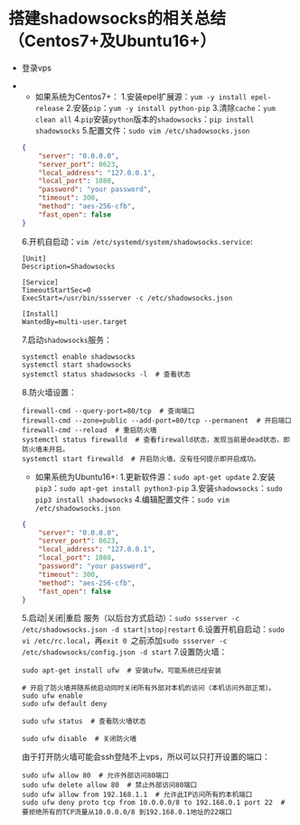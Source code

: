 # 搭建shadowsocks的相关总结（Centos7+及Ubuntu16+）
* 登录vps
* 
	* 如果系统为Centos7+：
	1.安装epel扩展源：```yum -y install epel-release```
	2.安装```pip```：```yum -y install python-pip```
	3.清除```cache```：```yum clean all```
	4.```pip```安装```python```版本的```shadowsocks```：```pip install shadowsocks```
	5.配置文件：```sudo vim /etc/shadowsocks.json```
	```json
	{
  		"server": "0.0.0.0",
 		"server_port": 8623,
  		"local_address": "127.0.0.1",
  		"local_port": 1080,
  		"password": "your password",
  		"timeout": 300,
  		"method": "aes-256-cfb",
  		"fast_open": false
	}
	```
	6.开机自启动：```vim /etc/systemd/system/shadowsocks.service```:
	```
	[Unit]
	Description=Shadowsocks

	[Service]
	TimeoutStartSec=0
	ExecStart=/usr/bin/ssserver -c /etc/shadowsocks.json

	[Install]
	WantedBy=multi-user.target
	```
	7.启动```shadowsocks```服务：
	```
	systemctl enable shadowsocks
	systemctl start shadowsocks
	systemctl status shadowsocks -l  # 查看状态
	```
	8.防火墙设置：
	```
	firewall-cmd --query-port=80/tcp  # 查询端口
	firewall-cmd --zone=public --add-port=80/tcp --permanent  # 开启端口
	firewall-cmd --reload  # 重启防火墙
	systemctl status firewalld  # 查看firewalld状态，发现当前是dead状态，即防火墙未开启。
	systemctl start firewalld  # 开启防火墙，没有任何提示即开启成功。
	```
	
	* 如果系统为Ubuntu16+:
	1.更新软件源：```sudo apt-get update```
	2.安装```pip3```：```sudo apt-get install python3-pip```
	3.安装```shadowsocks```：```sudo pip3 install shadowsocks```
	4.编辑配置文件：```sudo vim /etc/shadowsocks.json```
	```json
	{
  		"server": "0.0.0.0",
 		"server_port": 8623,
  		"local_address": "127.0.0.1",
  		"local_port": 1080,
  		"password": "your password",
  		"timeout": 300,
  		"method": "aes-256-cfb",
  		"fast_open": false
	}
	```
	5.启动|关闭|重启 服务（以后台方式启动）：```sudo ssserver -c /etc/shadowsocks.json -d start|stop|restart```
	6.设置开机自启动：```sudo vi /etc/rc.local```，再```exit 0 ```之前添加```sudo ssserver -c /etc/shadowsocks/config.json -d start```
	7.设置防火墙：
	```
	sudo apt-get install ufw  # 安装ufw，可能系统已经安装
	```
	```
	# 开启了防火墙并随系统启动同时关闭所有外部对本机的访问（本机访问外部正常）。
 	sudo ufw enable
 	sudo ufw default deny
	```
	```
	sudo ufw status  # 查看防火墙状态
	```
	```
	sudo ufw disable  # 关闭防火墙
	```
	由于打开防火墙可能会ssh登陆不上vps，所以可以只打开设置的端口：
	```
	sudo ufw allow 80  # 允许外部访问80端口
	sudo ufw delete allow 80  # 禁止外部访问80端口
 	sudo ufw allow from 192.168.1.1  # 允许此IP访问所有的本机端口
 	sudo ufw deny proto tcp from 10.0.0.0/8 to 192.168.0.1 port 22  # 要拒绝所有的TCP流量从10.0.0.0/8 到192.168.0.1地址的22端口
	```
